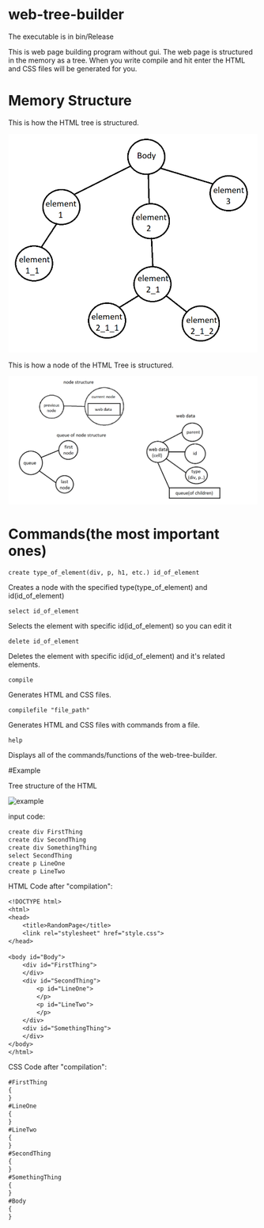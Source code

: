 # web-tree-builder
The executable is in bin/Release

This is web page building program without gui. The web page is structured in the memory as a tree. When you write compile and hit enter the HTML and CSS files will be generated for you.

# Memory Structure
This is how the HTML tree is structured.

![tree](images/tree.png)

This is how a node of the HTML Tree is structured.

![node](images/node.png)

# Commands(the most important ones)
```
create type_of_element(div, p, h1, etc.) id_of_element
```

Creates a node with the specified type(type_of_element) and id(id_of_element)

```
select id_of_element
```

Selects the element with specific id(id_of_element) so you can edit it

```
delete id_of_element
```

Deletes the element with specific id(id_of_element) and it's related elements.

```
compile
```

Generates HTML and CSS files.

```
compilefile "file_path"
````

Generates HTML and CSS files with commands from a file.

```
help
```

Displays all of the commands/functions of the web-tree-builder.

#Example

Tree structure of the HTML

![example](images/Structure.png)

input code:

```
create div FirstThing
create div SecondThing
create div SomethingThing
select SecondThing
create p LineOne
create p LineTwo
```

HTML Code after "compilation":

```
<!DOCTYPE html>
<html>
<head>
	<title>RandomPage</title>
	<link rel="stylesheet" href="style.css">
</head>

<body id="Body">
	<div id="FirstThing">
	</div>
	<div id="SecondThing">
		<p id="LineOne">
		</p>
		<p id="LineTwo">
		</p>
	</div>
	<div id="SomethingThing">
	</div>
</body>
</html>
```

CSS Code after "compilation":

```
#FirstThing
{
}
#LineOne
{
}
#LineTwo
{
}
#SecondThing
{
}
#SomethingThing
{
}
#Body
{
}
```
